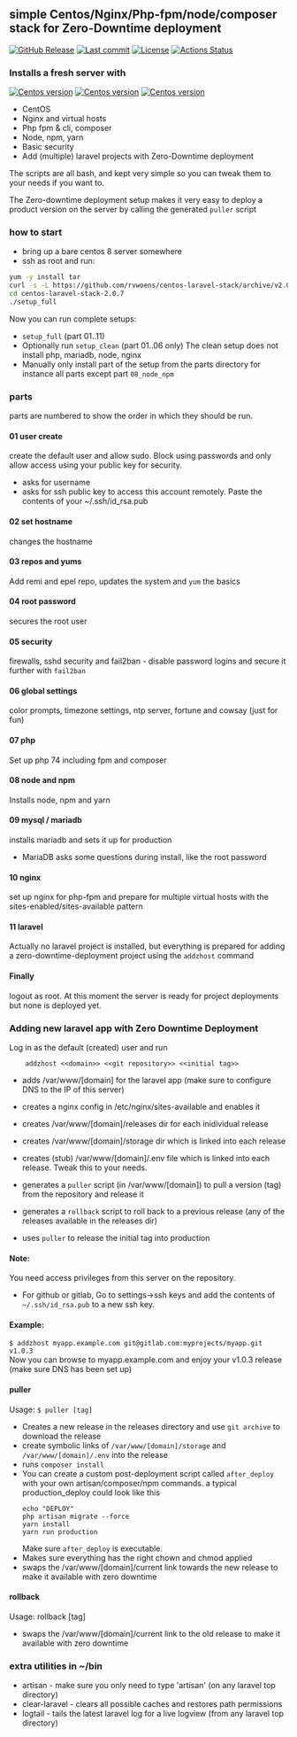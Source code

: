 ## simple Centos/Nginx/Php-fpm/node/composer stack for Zero-Downtime deployment
[![GitHub Release](https://img.shields.io/github/v/release/rvwoens/centos-laravel-stack.svg?style=flat)](https://github.com/rvwoens/centos-laravel-stack)
[![Last commit](https://img.shields.io/github/last-commit/rvwoens/centos-laravel-stack)](https://github.com/rvwoens/centos-laravel-stack)
[![License](https://poser.pugx.org/cosninix/cos/license)](https://github.com/rvwoens/centos-laravel-stack)
[![Actions Status](https://github.com/rvwoens/centos-laravel-stack/workflows/CI/badge.svg)](https://github.com/rvwoens/centos-laravel-stack/actions)

### Installs a fresh server with
[![Centos version](https://img.shields.io/badge/CentOS-8-blue)](https://github.com/rvwoens/centos-laravel-stack)
[![Centos version](https://img.shields.io/badge/PHP-7.4-blue)](https://github.com/rvwoens/centos-laravel-stack)
[![Centos version](https://img.shields.io/badge/Node-12-blue)](https://github.com/rvwoens/centos-laravel-stack)
* CentOS 
* Nginx and virtual hosts
* Php fpm & cli, composer  
* Node, npm, yarn
* Basic security 
* Add (multiple) laravel projects with Zero-Downtime deployment 

The scripts are all bash, and kept very simple so you can tweak them to your needs if you want to.

The Zero-downtime deployment setup makes it very easy to deploy a product version on the server by calling the generated ```puller``` script   

### how to start

* bring up a bare centos 8 server somewhere
* ssh as root and run:

```bash
yum -y install tar
curl -s -L https://github.com/rvwoens/centos-laravel-stack/archive/v2.0.7.tar.gz | tar -xz
cd centos-laravel-stack-2.0.7
./setup_full

```

Now you can run complete setups:

- ```setup_full``` (part 01..11)
- Optionally run ```setup_clean``` (part 01..06 only) The clean setup does not install php, mariadb, node, nginx
- Manually only install part of the setup from the parts directory for instance all parts except part ```08_node_npm```

### parts

parts are numbered to show the order in which they should be run.

#### 01 user create
create the default user and allow sudo. Block using passwords and only allow access using your public key for security.

* asks for username
* asks for ssh public key to access this account remotely. Paste the contents of your ~/.ssh/id_rsa.pub

#### 02 set hostname
changes the hostname

#### 03 repos and yums
Add remi and epel repo, updates the system and ```yum``` the basics

#### 04 root password
secures the root user

#### 05 security
firewalls, sshd security and fail2ban - disable password logins and secure it further with ```fail2ban```

#### 06 global settings
color prompts, timezone settings, ntp server, fortune and cowsay (just for fun)

#### 07 php
Set up php 74 including fpm and composer

#### 08 node and npm
Installs node, npm and yarn

#### 09 mysql / mariadb
installs mariadb and sets it up for production

* MariaDB asks some questions during install, like the root password

#### 10 nginx
set up nginx for php-fpm and prepare for multiple virtual hosts with the sites-enabled/sites-available pattern

#### 11 laravel
Actually no laravel project is installed, but everything is prepared for adding a zero-downtime-deployment project using the ```addzhost``` command

#### Finally
logout as root. At this moment the server is ready for project deployments but none is deployed yet.

### Adding new laravel app with Zero Downtime Deployment
Log in as the default (created) user and run
```
    addzhost <<domain>> <<git repository>> <<initial tag>>
```

- adds /var/www/[domain] for the laravel app (make sure to configure DNS to the IP of this server)
- creates a nginx config in /etc/nginx/sites-available and enables it
- creates /var/www/[domain]/releases dir for each inidividual release
- creates /var/www/[domain]/storage dir which is linked into each release
- creates (stub) /var/www/[domain]/.env file which is linked into each release. Tweak this to your needs.



- generates a ```puller``` script (in /var/www/[domain]) to pull a version (tag) from the repository and release it
- generates a ```rollback``` script to roll back to a previous release (any of the releases available in the releases dir)
- uses ```puller``` to release the initial tag into production

#### Note:
You need access privileges from this server on the repository. 
- For github or gitlab, Go to settings->ssh keys and add the contents of ```~/.ssh/id_rsa.pub``` to a new ssh key.

#### Example:
    
```$ addzhost myapp.example.com git@gitlab.com:myprojects/myapp.git v1.0.3```        
Now you can browse to myapp.example.com and enjoy your v1.0.3 release (make sure DNS has been set up)

#### puller
Usage: ```$ puller [tag]```
- Creates a new release in the releases directory and use ```git archive``` to download the release
- create symbolic links of ```/var/www/[domain]/storage``` and ```/var/www/[domain]/.env``` into the release
- runs ```composer install```
- You can create a custom post-deployment script called ```after_deploy``` with your own artisan/composer/npm commands.
a typical production_deploy could look like this 
    ```
    echo "DEPLOY"
    php artisan migrate --force
    yarn install
    yarn run production
    ```
    Make sure ```after_deploy``` is executable.
- Makes sure everything has the right chown and chmod applied
- swaps the /var/www/[domain]/current link towards the new release to make it available with zero downtime

#### rollback
Usage: rollback [tag]
- swaps the /var/www/[domain]/current link to the old release to make it available with zero downtime


### extra utilities in ~/bin
* artisan - make sure you only need to type 'artisan' (on any laravel top directory)
* clear-laravel -  clears all possible caches and restores path permissions
* logtail - tails the latest laravel log for a live logview (from any laravel top directory)






 
